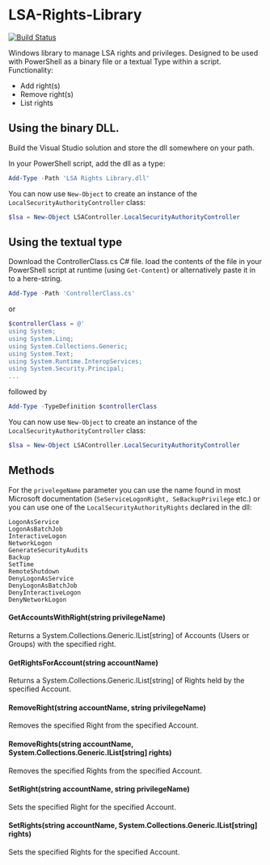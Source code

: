 # LSA-Rights-Library
[![Build Status](https://dev.azure.com/wightsci/GitHubRepos/_apis/build/status/wightsci.LSA-Rights-Library?branchName=master)](https://dev.azure.com/wightsci/GitHubRepos/_build/latest?definitionId=2&branchName=master)

Windows library to manage LSA rights and privileges. Designed to be used with PowerShell as a binary file or a textual Type within a script.
Functionality:
* Add right(s)
* Remove right(s)
* List rights

## Using the binary DLL.
Build the Visual Studio solution and store the dll somewhere on your path.

In your PowerShell script, add the dll as a type:
```PowerShell
Add-Type -Path 'LSA Rights Library.dll'
```
You can now use ```New-Object``` to create an instance of the ```LocalSecurityAuthorityController``` class:
```PowerShell
$lsa = New-Object LSAController.LocalSecurityAuthorityController
```

## Using the textual type
Download the ControllerClass.cs C# file.
load the contents of the file in your PowerShell script at runtime (using ```Get-Content```) or 
alternatively paste it in to a here-string.

```PowerShell
Add-Type -Path 'ControllerClass.cs'
```
or

```PowerShell
$controllerClass = @'
using System;
using System.Linq;
using System.Collections.Generic;
using System.Text;
using System.Runtime.InteropServices;
using System.Security.Principal;
...
```
followed by
```PowerShell
Add-Type -TypeDefinition $controllerClass
```
You can now use ```New-Object``` to create an instance of the ```LocalSecurityAuthorityController``` class:
```PowerShell
$lsa = New-Object LSAController.LocalSecurityAuthorityController
```



## Methods
For the ```privelegeName``` parameter you can use the name found in most Microsoft documentation (```SeServiceLogonRight, SeBackupPrivilege``` etc.) 
or you can use one of the ```LocalSecurityAuthorityRights``` declared in the dll:

```
LogonAsService
LogonAsBatchJob
InteractiveLogon
NetworkLogon
GenerateSecurityAudits
Backup
SetTime
RemoteShutdown
DenyLogonAsService
DenyLogonAsBatchJob
DenyInteractiveLogon
DenyNetworkLogon
```

#### GetAccountsWithRight(string privilegeName)
Returns a System.Collections.Generic.IList[string] of Accounts (Users or Groups) with the specified right.

#### GetRightsForAccount(string accountName)
Returns a System.Collections.Generic.IList[string] of Rights held by the specified  Account.

#### RemoveRight(string accountName, string privilegeName)
Removes the specified Right from the specified Account.

#### RemoveRights(string accountName, System.Collections.Generic.IList[string] rights)
Removes the specified Rights from the specified Account.

#### SetRight(string accountName, string privilegeName)
Sets the specified Right for the specified Account.

#### SetRights(string accountName, System.Collections.Generic.IList[string] rights)
Sets the specified Rights for the specified Account.
